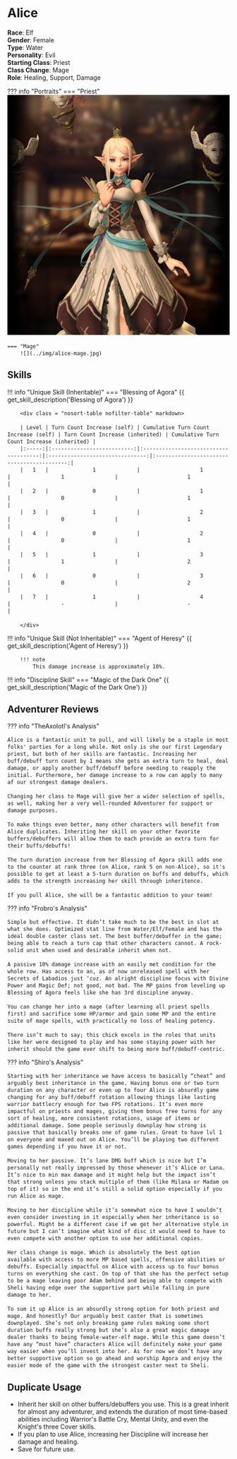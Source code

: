 # Alice

**Race**: Elf  
**Gender**: Female  
**Type**: Water  
**Personality**: Evil  
**Starting Class**: Priest  
**Class Change**: Mage  
**Role**: Healing, Support, Damage

??? info "Portraits"
    === "Priest"
        ![](../img/alice-priest.jpg)

    === "Mage"
        ![](../img/alice-mage.jpg)

## Skills

!!! info "Unique Skill (Inheritable)"
    === "Blessing of Agora"
        {{ get_skill_description('Blessing of Agora') }}

        <div class = "nosort-table nofilter-table" markdown>  
        
        | Level | Turn Count Increase (self) | Cumulative Turn Count Increase (self) | Turn Count Increase (inherited) | Cumulative Turn Count Increase (inherited) |  
        |:-----:|:--------------------------:|:-------------------------------------:|:-------------------------------:|:------------------------------------------:|  
        |   1   |              1             |                   1                   |                1                |                      1                     |  
        |   2   |              0             |                   1                   |                0                |                      1                     |  
        |   3   |              1             |                   2                   |                0                |                      1                     |  
        |   4   |              0             |                   2                   |                0                |                      1                     |  
        |   5   |              1             |                   3                   |                1                |                      2                     |  
        |   6   |              0             |                   3                   |                0                |                      2                     |  
        |   7   |              1             |                   4                   |                -                |                      -                     |  

        </div>  

!!! info "Unique Skill (Not Inheritable)"
    === "Agent of Heresy"
        {{ get_skill_description('Agent of Heresy') }}

        !!! note
            This damage increase is approximately 10%.

!!! info "Discipline Skill"
    === "Magic of the Dark One"
        {{ get_skill_description('Magic of the Dark One') }}

## Adventurer Reviews

??? info "TheAxolotl's Analysis"
    
    Alice is a fantastic unit to pull, and will likely be a staple in most folks' parties for a long while. Not only is she our first Legendary priest, but both of her skills are fantastic. Increasing her buff/debuff turn count by 1 means she gets an extra turn to heal, deal damage, or apply another buff/debuff before needing to reapply the initial. Furthermore, her damage increase to a row can apply to many af our strongest damage dealers.

    Changing her class to Mage will give her a wider selection of spells, as well, making her a very well-rounded Adventurer for support or damage purposes.

    To make things even better, many other characters will benefit from Alice duplicates. Inheriting her skill on your other favorite buffers/debuffers will allow them to each provide an extra turn for their buffs/debuffs!

    The turn duration increase from her Blessing of Agora skill adds one to the counter at rank three (on Alice, rank 5 on non-Alice), so it's possible to get at least a 5-turn duration on buffs and debuffs, which adds to the strength increasing her skill through inheritence.

    If you pull Alice, she will be a fantastic addition to your team!

??? info "Frobro's Analysis"

    Simple but effective. It didn’t take much to be the best in slot at what she does. Optimized stat line from Water/Elf/Female and has the ideal double caster class set. The best buffer/debuffer in the game; being able to reach a turn cap that other characters cannot. A rock-solid unit when used and desirable inherit when not. 

    A passive 10% damage increase with an easily met condition for the whole row. Has access to an, as of now unreleased spell with her Secrets of Labadios just ‘cuz. An alright discipline focus with Divine Power and Magic Def; not good, not bad. The MP gains from leveling up Blessing of Agora feels like she has 3rd discipline anyway.

    You can change her into a mage (after learning all priest spells first) and sacrifice some HP/armor and gain some MP and the entire suite of mage spells, with practically no loss of healing potency.

    There isn’t much to say; this chick excels in the roles that units like her were designed to play and has some staying power with her inherit should the game ever shift to being more buff/debuff-centric.

??? info "Shiro's Analysis"

    Starting with her inheritance we have access to basically “cheat” and arguably best inheritance in the game. Having bonus one or two turn duration on any character or even up to four Alice is absurdly game changing for any buff/debuff rotation allowing things like lasting warrior battlecry enough for two FPS rotations. It’s even more impactful on priests and mages, giving them bonus free turns for any sort of healing, more consistent rotations, usage of items or additional damage. Some people seriously downplay how strong is passive that basically breaks one of game rules. Great to have lvl 1 on everyone and maxed out on Alice. You’ll be playing two different games depending if you have it or not.

    Moving to her passive. It’s lane DMG buff which is nice but I’m personally not really impressed by those whenever it’s Alice or Lana. It’s nice to min max damage and it might help but the impact isn’t that strong unless you stack multiple of them (like Milana or Madam on top of it) so in the end it’s still a solid option especially if you run Alice as mage.

    Moving to her discipline while it’s somewhat nice to have I wouldn’t even consider investing in it especially when her inheritance is so powerful. Might be a different case if we get her alternative style in future but I can’t imagine what kind of disc it would need to have to even compete with another option to use her additional copies. 

    Her class change is mage. Which is absolutely the best option available with access to more MP based spells, offensive abilities or debuffs. Especially impactful on Alice with access up to four bonus turns on everything she cast. On top of that she has the perfect setup to be a mage leaving poor Adam behind and being able to compete with Sheli having edge over the supportive part while falling in pure damage to her. 

    To sum it up Alice is an absurdly strong option for both priest and mage. And honestly? Our arguably best caster that is sometimes downplayed. She’s not only breaking game rules making some short duration buffs really strong but she’s also a great magic damage dealer thanks to being female-water-elf mage. While this game doesn’t have any “must have” characters Alice will definitely make your game way easier when you’ll invest into her. As for now we don’t have any better supportive option so go ahead and worship Agora and enjoy the easier mode of the game with the strongest caster next to Sheli.

## Duplicate Usage

* Inherit her skill on other buffers/debuffers you use. This is a great inherit for almost any adventurer, and extends the duration of most time-based abilities including Warrior's Battle Cry, Mental Unity, and even the Knight's three Cover skills.
* If you plan to use Alice, increasing her Discipline will increase her damage and healing.
* Save for future use.
